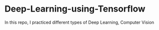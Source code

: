 # Deep-Learning-using-Tensorflow
In this repo, I practiced different types of Deep Learning, Computer Vision
